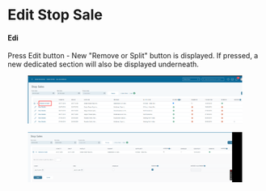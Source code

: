 # Edit Stop Sale

#### Edi

Press Edit button - New "Remove or Split" button is displayed. If pressed, a new dedicated section will also be displayed underneath.

<figure><img src="../.gitbook/assets/image (4).png" alt=""><figcaption></figcaption></figure>

<figure><img src="../.gitbook/assets/image (3) (2).png" alt=""><figcaption></figcaption></figure>
